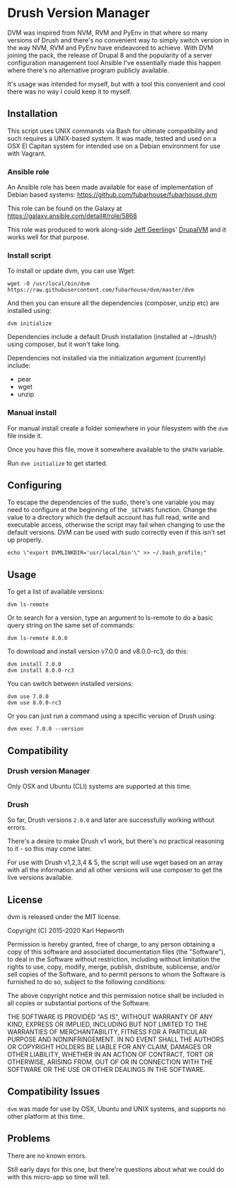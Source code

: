 # Drush Version Manager

DVM was inspired from NVM, RVM and PyEnv in that where so many versions of Drush and there's no convenient way to simply switch version in the way NVM, RVM and PyEnv have endeavored to achieve. With DVM joining the pack, the release of Drupal 8 and the popularity of a server configuration management tool Ansible I've essentially made this happen where there's no alternative program publicly available.

It's usage was intended for myself, but with a tool this convenient and cool there was no way I could keep it to myself.

## Installation

This script uses UNIX commands via Bash for ultimate compatibility and such requires a UNIX-based system.
It was made, tested and used on a OSX El Capitan system for intended use on a Debian environment for use with Vagrant.

### Ansible role

  An Ansible role has been made available for ease of implementation of Debian based systems: https://github.com/fubarhouse/fubarhouse.dvm

  This role can be found on the Galaxy at https://galaxy.ansible.com/detail#/role/5868

  This role was produced to work along-side [Jeff Geerling](https://twitter.com/geerlingguy)s' [DrupalVM](http://www.drupalvm.com/) and it works well for that purpose.

### Install script

To install or update dvm, you can use Wget:

    wget -O /usr/local/bin/dvm https://raw.githubusercontent.com/fubarhouse/dvm/master/dvm

And then you can ensure all the dependencies (composer, unzip etc) are installed using:

    dvm initialize

Dependencies include a default Drush installation (installed at ~/drush/) using composer, but it won't take long.

Dependencies not installed via the initialization argument (currently) include:

* pear
* wget
* unzip

### Manual install

For manual install create a folder somewhere in your filesystem with the `dvm` file inside it.

Once you have this file, move it somewhere available to the `$PATH` variable.

Run `dvm initialize` to get started.

## Configuring

To escape the dependencies of the sudo, there's one variable you may need to configure at the beginning of the `_SETVARS` function. Change the value to a directory which the default account has full read, write and executable access, otherwise the script may fail when changing to use the default versions. DVM can be used with sudo correctly even if this isn't set up properly.

    echo \"export DVMLINKDIR='usr/local/bin'\" >> ~/.bash_profile;"

## Usage

To get a list of available versions:

    dvm ls-remote

Or to search for a version, type an argument to ls-remote to do a basic query string on the same set of commands:

    dvm ls-remote 8.0.0

To download and install version v7.0.0 and v8.0.0-rc3, do this:

    dvm install 7.0.0
    dvm install 8.0.0-rc3

You can switch between installed versions:

    dvm use 7.0.0
    dvm use 8.0.0-rc3

Or you can just run a command using a specific version of Drush using:

    dvm exec 7.0.0 --version

## Compatibility

### Drush version Manager

Only OSX and Ubuntu (CLI) systems are supported at this time.

### Drush

So far, Drush versions `2.0.0` and later are successfully working without errors.

There's a desire to make Drush v1 work, but there's no practical reasoning to it - so this may come later.

For use with Drush v1,2,3,4 & 5, the script will use wget based on an array with all the information and all other versions will use composer to get the live versions available.

## License

dvm is released under the MIT license.

Copyright (C) 2015-2020 Karl Hepworth

Permission is hereby granted, free of charge, to any person obtaining a copy of this software and associated documentation files (the "Software"), to deal in the Software without restriction, including without limitation the rights to use, copy, modify, merge, publish, distribute, sublicense, and/or sell copies of the Software, and to permit persons to whom the Software is furnished to do so, subject to the following conditions:

The above copyright notice and this permission notice shall be included in all copies or substantial portions of the Software.

THE SOFTWARE IS PROVIDED "AS IS", WITHOUT WARRANTY OF ANY KIND, EXPRESS OR IMPLIED, INCLUDING BUT NOT LIMITED TO THE WARRANTIES OF MERCHANTABILITY, FITNESS FOR A PARTICULAR PURPOSE AND NONINFRINGEMENT. IN NO EVENT SHALL THE AUTHORS OR COPYRIGHT HOLDERS BE LIABLE FOR ANY CLAIM, DAMAGES OR OTHER LIABILITY, WHETHER IN AN ACTION OF CONTRACT, TORT OR OTHERWISE, ARISING FROM, OUT OF OR IN CONNECTION WITH THE SOFTWARE OR THE USE OR OTHER DEALINGS IN THE SOFTWARE.

## Compatibility Issues

`dvm` was made for use by OSX, Ubuntu and UNIX systems, and supports no other platform at this time.

## Problems

There are no known errors.

Still early days for this one, but there're questions about what we could do with this micro-app so time will tell.
